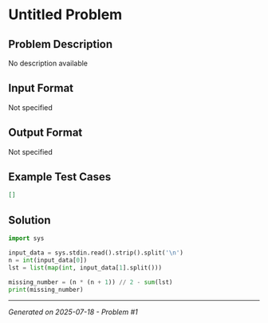 # Untitled Problem

## Problem Description
No description available

## Input Format
Not specified

## Output Format
Not specified

## Example Test Cases
```json
[]
```

## Solution
```python
import sys

input_data = sys.stdin.read().strip().split('\n')
n = int(input_data[0])
lst = list(map(int, input_data[1].split()))

missing_number = (n * (n + 1)) // 2 - sum(lst)
print(missing_number)
```

---
*Generated on 2025-07-18 - Problem #1*